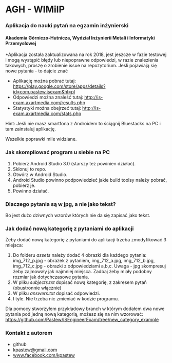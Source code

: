 # AGH - WIMiIP
### Aplikacja do nauki pytań na egzamin inżynierski
#### Akademia Górniczo-Hutnicza, Wydział Inżynierii Metali i Informatyki Przemysłowej

*Aplikacja została zaktualizowana na rok 2018, jest jeszcze w fazie testowej i mogą wystąpić błędy lub niepoprawne odpowiedzi, w razie znalezienia takowych, proszę o zrobienie issue na repozytorium. Jeśli pojawiają się nowe pytania - to dajcie znać

* Aplikację można pobrać tutaj: https://play.google.com/store/apps/details?id=com.pastew.isexam&hl=pl
* Odpowiedzi można znaleść tutaj: http://is-exam.axartmedia.com/results.php
* Statystyki można obejrzeć tutaj: http://is-exam.axartmedia.com/stats.php

Hint: Jeśli nie masz smartfona z Androidem to ściągnij Bluestacks na PC i tam zainstaluj aplikację.

Wszelkie poprawki mile widziane.

### Jak skompliować program u siebie na PC
1. Pobierz Android Studio 3.0 (starszy też powinien działać).
1. Sklonuj to repo.
1. Otwórz w Android Studio.
1. Android Studio powinno podpowiedzieć jakie build toolsy należy pobrać, pobierz je.
1. Powinno działać.

### Dlaczego pytania są w jpg, a nie jako tekst?
Bo jest dużo dziwnych wzorów których nie da się zapisać jako tekst.

### Jak dodać nową kategorię z pytaniami do aplikacji
Żeby dodać nową kategorię z pytaniami do aplikacji trzeba zmodyfikować 3 miejsca:
1. Do folderu *assets* należy dodać 4 obrazki dla każdego pytania: img_712_p.jpg - obrazek z pytaniem, img_712_a.jpg, img_712_b.jpg, img_712_c.jpg - obrazki z odpowiedziami a,b,c. Uwaga - jpg skompresuj żeby zajmowały jak najmniej miejsca. Zadbaj żeby miały podobny rozmiar jak dotychczasowe pytania.
2. W pliku *subjects.txt* dopisać nową kategorię, z zakresem pytań (obustronnie włącznie)
3. W pliku *answers.txt* dopisać odpowiedzi.
4. I tyle. Nie trzeba nic zmieniać w kodzie programu.

Dla pomocy stworzyłem przykładowy branch w którym dodałem dwa nowe pytania pod jedną nową kategorią, możesz się na nim wzorować:
https://github.com/Pastew/ISEngineerExam/tree/new_category_example

### Kontakt z autorem
* github
* kpastew@gmail.com
* www.facebook.com/kpastew
